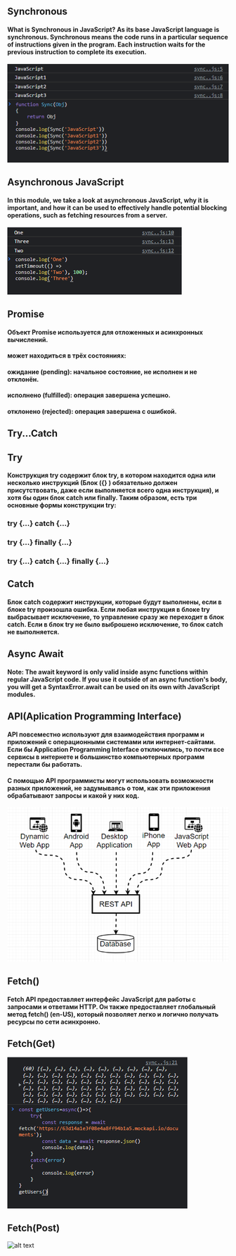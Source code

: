 ## Synchronous

#### What is Synchronous in JavaScript? As its base JavaScript language is synchronous. Synchronous means the code runs in a particular sequence of instructions given in the program. Each instruction waits for the previous instruction to complete its execution.

![alt text](/img5/sync.PNG)

## Asynchronous JavaScript
#### In this module, we take a look at asynchronous JavaScript, why it is important, and how it can be used to effectively handle potential blocking operations, such as fetching resources from a server.

![alt text](/img5/async.PNG)


## Promise

#### Объект Promise используется для отложенных и асинхронных вычислений.

#### может находиться в трёх состояниях:

#### ожидание (pending): начальное состояние, не исполнен и не отклонён.
#### исполнено (fulfilled): операция завершена успешно.
#### отклонено (rejected): операция завершена с ошибкой.



## Try...Catch

## Try
#### Конструкция try содержит блок try, в котором находится одна или несколько инструкций (Блок ({} ) обязательно должен присутствовать, даже если выполняется всего одна инструкция), и хотя бы один блок catch или finally. Таким образом, есть три основные формы конструкции try:

### try {...} catch {...}
### try {...} finally {...}
### try {...} catch {...} finally {...}

## Catch
#### Блок catch содержит инструкции, которые будут выполнены, если в блоке try произошла ошибка. Если любая инструкция в блоке try выбрасывает исключение, то управление сразу же переходит в блок catch. Если в блок try не было выброшено исключение, то блок catch не выполняется.

## Async Await

#### Note: The await keyword is only valid inside async functions within regular JavaScript code. If you use it outside of an async function's body, you will get a SyntaxError.await can be used on its own with JavaScript modules.


## API(Aplication Programming Interface)

#### API повсеместно используют для взаимодействия программ и приложений с операционными системами или интернет-сайтами. Если бы Application Programming Interface отключились, то почти все сервисы в интернете и большинство компьютерных программ перестали бы работать.

#### С помощью API программисты могут использовать возможности разных приложений, не задумываясь о том, как эти приложения обрабатывают запросы и какой у них код.

![alt text](/img5/API.png)

## Fetch()

#### Fetch API предоставляет интерфейс JavaScript для работы с запросами и ответами HTTP. Он также предоставляет глобальный метод fetch() (en-US), который позволяет легко и логично получать ресурсы по сети асинхронно.

## Fetch(Get)
![alt text](/img5/awaitfetch.PNG)

## Fetch(Post)
![alt text]()























<!-- ## Dom
#### Этот раздел представляет краткое знакомство с Объектной Моделью Документа (DOM) - что такое DOM, каким образом предоставляются структуры HTML и XML документов, и как взаимодействовать с ними. Данный раздел содержит справочную информацию и примеры.

![alt text](/img4dom/DOM.PNG)

## Document.querySelector()
#### Document метод querySelector() возвращает первый элемент (Element) документа, который соответствует указанному селектору или группе селекторов. Если совпадений не найдено, возвращает значение null.
![alt text](/img4dom/QuerySelector.png)


## InnerHtml

#### innerHTML – самый простой способ считать или изменить HTML-содержимое элемента. Это свойство использует строки, что даёт возможность легко менять и очищать содержимое элементов. Когда в innerHTML присваивается новое значение, все предыдущее содержимое удаляется и создаётся новое, что приводит к перерисовке страницы

## Events

### 1-Пользователь кликает мышью или наводит курсор на определённый элемент.
### 2-Пользователь нажимает клавишу на клавиатуре.
### 3-Пользователь изменяет размер или закрывает окно браузера.
### 4-Завершение загрузки веб-страницы.
### 5-Отправка данных через формы.
### 6-Воспроизведение видео, пауза или завершение воспроизведения.
### 7-Произошла ошибка.
![alt text](/img4dom/Events.PNG)

## В HTML-документах создаёт элемент c тем тегом, что указан в аргументе или HTMLUnknownElement, если имя тега не распознаётся.
 
#### element — созданный объект элемента.
#### tagName — строка, указывающая элемент какого типа должен быть создан. nodeName создаётся и инициализируется со значением tagName.
#### options — необязательный параметр, объект ElementCreationOptions, который может содержать только поле is, указывающее имя пользовательского элемента, созданного с помощью customElements.define() (см. Веб-компоненты).
![alt text](/img4dom/CreateElemnt.PNG)


## appendChild()
#### Node.appendChild() добавляет узел в конец списка дочерних элементов указанного родительского узла. Если данный дочерний элемент является ссылкой на существующий узел в документе, то функция appendChild() перемещает его из текущей позиции в новую позицию (нет необходимости удалять узел из родительского узла перед добавлением его к какому-либо другому узлу).
![alt text](/img4dom/appendChild.PNG)

## Classlist()
#### ClassList является геттером. Возвращаемый им объект имеет несколько методов:

### add( String [,String] )
### Добавляет элементу указанные классы

### remove( String [,String] )
### **Удаляет у элемента указанные классы


## toggle() позволяет отобразить или скрыть выбранные элементы. Если элемент изначально отображается, то он будет скрыт, если элемент скрыт, то он будет отображен. -->






















<!-- ## Object

### Конструктор Object создаёт объект-обёртку для переданного значения. Если значением является null или undefined, создаёт и возвращает пустой объект, в противном случае возвращает объект такого типа, который соответствует переданному значению. Если значение уже является объектом, конструктор вернёт это значение.При вызове в не-конструктором контексте, Object ведёт себя идентично коду new Object().


## Object.entries

### Возвращаемое значение  Массив перечислений собственных свойств объекта с парами [key, value].
![alt text](/img3/objectentry.png)
### Описание
### Object.entries() возвращает массив, элементами которого являются массивы, соответствующие перечисляемому свойству пары [key, value], найденной прямо в object. Порядок свойств тот же, что и при прохождении циклом по свойствам объекта вручную.

### Object.keys

### Метод Object.keys() возвращает массив из собственных перечисляемых свойств переданного объекта, в том же порядке, в котором они бы обходились циклом for...in (разница между циклом и методом в том, что цикл перечисляет свойства и из цепочки прототипов).

![alt text](/img3/objectkey.PNG)


## Object.values()
![alt text](/img3/ovaluePNG.PNG)
### Метод Object.values() возвращает массив значений перечисляемых свойств объекта в том же порядке что и цикл for...in. Разница между циклом и методом в том, что цикл перечисляет свойства и из цепочки прототипов.


##  Destructuring and Spread

###  Destructuring Object

![alt text](/img3/dest.PNG)

#### Синтаксис деструктурирующего присваивания в выражениях JavaScript позволяет извлекать данные из массивов или объектов при помощи синтаксиса, подобного объявлению массива или литералов в объекте.

### Spread

[alt text](/img3/spread.PNG)

#### Spread syntax позволяет расширить доступные для итерации элементы (например, массивы или строки) в местах 
#### для функций: где ожидаемое количество аргументов для вызовов функций равно нулю или больше нуля
#### для элементов (литералов массива)
#### для выражений объектов: в местах, где количество пар "ключ-значение" должно быть равно нулю или больше (для объектных литералов)

## This
#### Значение
### Свойство контекста выполнения кода (global, function или eval), которое в нестрогом режиме всегда является ссылкой на объект, а в строгом режиме может иметь любое значение.

## NewDate()

#### Создаёт экземпляр объекта Date, представляющего собой момент времени. Объект Дата содержит число миллисекунд прошедших с 1 января 1970 г. UTC

#### Если никаких аргументов передано не было, конструктор создаёт объект Date для текущих даты и времени, согласно системным настройкам.
#### Если передано как минимум два аргумента, отсутствующие аргументы устанавливаются в стартовые значения - день месяца 1 и время полуночи.

![alt text](/img3/Date.PNG)

## DateNow()

#### Метод Date.now() возвращает количество миллисекунд, прошедших с 1 января 1970 года 00:00:00 по UTC.

## getFullYear()

![alt text](/img3/fullyear.PNG)

#### Метод getFullYear() возвращает год указанной даты по местному времени.

## getMonth()

![alt text](/img3/Month.PNG)

#### Значение, возвращённое методом getMonth(), является целым числом от 0 до 11. 0 соответствует январю, 1 — февралю и так далее.

## getMinutes()

### Значение, возвращённое методом getMinutes(), является целым числом от 0 до 59.

### Метод setDate() устанавливает день месяца указанной даты по местному времени.

### Метод setMonth() устанавливает месяц указанной даты по местному времени.

### Метод setUTCFullYear() устанавливает полный год указанной даты по всемирному координированному времени.


























<!-- # 1-)Array Definition
# 2-)Array Methods

# 3-)Destructuring,spread and rest.

### Array is:
#### Массив в JavaScript — это упорядоченный список элементов с указанным индексом (ключом к ним). Когда мы хотим сохранить список определенных элементов, а затем получить к ним доступ с помощью одной переменной, именно тогда применяем массив

#### You can also add elements or change the elements by accessing the index value

#### Suppose, an array has two elements. If you try to add an element at index 3 (fourth element), the third element will be undefined. For example,
![alt text](/img2/empty.PNG)


### Array Methods
![alt text](/img2/methods.PNG)

#### push()
##### Adds Element at the end of your ARRAY

### unshift()
##### Adds Element at the begining of your ARRAY
![alt text](/img2/Push-unshift.PNG)

### Pop() - Shift
#####  Removes Elements
![alt text](/img2/pop-shift.PNG)

### reverse()
##### Reverses The Array Elements

### concat()

##### Merges Couple Arrays together
![alt text](/img2/concat.PNG)

#### The includes() 
##### method returns true if an Array contains a specified string. Otherwise it returns false. The includes() method is case sensitive.


#### The indexOf() 
##### method returns the position of the first occurrence of a value in a string. The indexOf() method returns -1 if the value is not found.


### splice()

#### Takes 3 Parameters!. 
#### Parameter No1 from where to start
#### Parameter No2 how many to remove
#### Parameter No3 What to Add

### slice()
#### The slice() method returns a shallow copy of a portion of an array into a new array object selected from start to end ( end not included) where start and end represent the index of items in that array.

### Takes 2 Parameters (start, end) Show from start to end Rest Cut Off!!!

## Callback Methods 
![alt text](/img2/Callback%20M%20List.PNG)

### forEach()
#### Описание Метод forEach() выполняет функцию callback один раз для каждого элемента, находящегося в массиве в порядке возрастания. Она не будет вызвана для удалённых или пропущенных элементов массива. Однако, она будет вызвана для элементов
![alt text](/img2/forEach.PNG)

### map()
![alt text](/img2/Map.PNG)
#### Метод map() создаёт новый массив с результатом вызова указанной функции для каждого элемента массива.

### find()

#### Метод find() возвращает значение первого найденного в массиве элемента, которое удовлетворяет условию переданному в callback функции. В противном случае возвращается undefined.

### filter() Метод filter() создаёт новый массив со всеми элементами, прошедшими проверку, задаваемую в передаваемой функции.
![alt text](/img2/filt.PNG)

### sort()

#### Метод sort() на месте сортирует элементы массива и возвращает отсортированный массив.
![alt text](/img2/sort.PNG)

### reduce()

#### Описание Метод reduce() выполняет функцию callback один раз для каждого элемента, присутствующего в массиве, за исключением пустот, принимая четыре аргумента: начальное значение (или значение от предыдущего вызова callback ), значение текущего элемента, текущий индекс и массив, по которому происходит итерация.
![alt text](/img2/reduce.PNG)

### Деструктурирующее присваивание
##### Синтаксис деструктурирующего присваивания в выражениях JavaScript позволяет извлекать данные из массивов или объектов при помощи синтаксиса, подобного объявлению массива или литералов в объекте.
![alt text](/img2/destruct.PNG)

### rest означает, что нужно взять все элементы, которые остались от деструктуризации и поместить их в массив с именем rest . Этому массиву можно дать любое имя. Rest срабатывает в самом конце, когда все остальные данные уже разложены по своим константам (или переменным). Именно поэтому он называется rest (оставшиеся).

### Spread syntax позволяет расширить доступные для итерации элементы (например, массивы или строки) в местах
![alt text](/img2/spread.PNG)
































### Methods Lecture1 # Methods
## 1-)String
## 2-)Number

### Method is a block of code which only runs when it is called. 
### You can pass data, known as parameters, into a method. 
### Methods are used to perform certain actions, and they are
### also known as functions.

## 1-) String
![alt text](/img/String.png)

### Definition and Usage
#### The charAt() method returns the character at a specified index (position) in a string.

#### The index of the first character is 0, the second 1, ...

## 2-) Concat!

#### The concat() method joins two or more strings.
#### The concat() method does not change the existing strings.
#### The concat() method returns a new string.
![alt text](/img/concat.PNG)

## 3-) replace && replaceAll!

#### The replace() method searches a string for a value or a regular expression.
#### The replace() method returns a new string with the value(s) replaced.
#### The replace() method does not change the original string.
![alt text](/img/replace.PNG)

## 4-) Split!

#### The split() method splits a string into an array of substrings. The split() method returns the new array. 
#### The split() method does not change the original string. If (" ") is used as separator, the string is split between words.
![alt text](/img/Split.PNG)

## 5-) Substr

#### The substr() method extracts a part of a string.
#### The substr() method begins at a specified position, and returns a specified number of characters.
#### The substr() method does not change the original string.To extract characters from the end of the string, use a negative start position.
![alt text](/img/Substr.PNG)

## 6-) substring

#### The substring() method extracts characters, between two indices (positions), from a string, and returns the substring.
#### The substring() method extracts characters from start to end (exclusive).
#### The substring() method does not change the original string.
#### If start is greater than end, arguments are swapped: (4, 1) = (1, 4). #from 1 to 4 doesnt show #4
#### Start or end values less than 0, are treated as 0.
![alt text](/img/substring.PNG)


## 7-) Slice

#### The slice() method returns a shallow copy of a portion of an array into a new array object selected from start to end ( end not included) where start and end represent the index of items in that array.
![alt text](/img/Slice.PNG)

## 8-) toLowerCase
![alt text](/img/ToLowerCase.PNG)

## 9-) toUpperCase
![alt text](/img/ToUpperCase.PNG)

## 10-) Trim
#### Method trim() removes whitespace from both sides of a string. trim() method does not change the original string.
![alt text](/img/Trim.PNG)

## 11-) Includes

#### The includes() method returns true if a string contains a specified string. Otherwise it returns false. The includes() method is case sensitive.
![alt text](/img/includes.PNG)

## 12-) search 

#### The search() method matches a string against a regular expression **    The search() method returns the index (position) of the first match.     The search() method returns -1 if no match is found.
![alt text](/img/search.PNG)

## 13-) toString
#### Converts Number to String

## 14-) indexOf
#### The indexOf() method returns the position of the first occurrence of a value in a string. The indexOf() method returns -1 if the value is not found.
![alt text](/img/indexOf.PNG)

## 15-) Repeat

#### Repeats String Given times!



# Number Methods

### Math.round(),ceil(),floor
#### Round if 4.5 and more converts NUM to 5 else to 4

#### Floor if 4,99 Dropsdown to 4

#### Ceil if 4.1 JumpsUp to 5



### Math.max() && Math.min()
#### max returns biggest NUM
#### Min returns Smallest Num


### Math.sqrt && Math.pow

#### sqrt Returns Square Root of Number

#### The pow() method computes the power of a number by raising the second argument to the power of the first argument.

### is NAN
![alt text](/img/IsNaN.PNG)

#### Checks if it is Number or not Returns True And False
 -->
